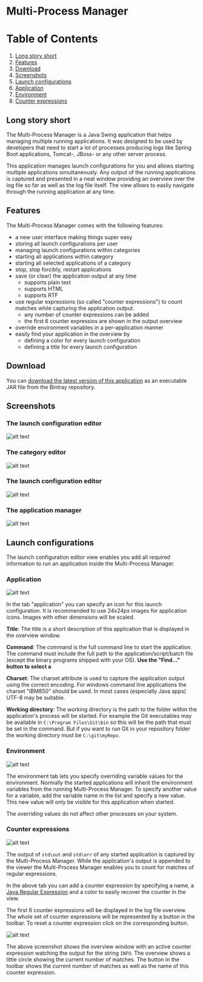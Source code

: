 # Multi-Process Manager

# Table of Contents
1. [Long story short](#long-story-short)
2. [Features](#features)
3. [Download](#download)
4. [Screenshots](#screenshots)
5. [Launch configurations](#launch-configurations)
6. [Application](#application)
7. [Environment](#environment)
8. [Counter expressions](#counter-expressions)


## Long story short

The Multi-Process Manager is a Java Swing application that helps managing multiple running applications. It was designed to be used by developers that need to start a lot of processes producing logs like Spring Boot applications, Tomcat-, JBoss- or any other server process.

This application manages launch configurations for you and allows starting multiple applications simultaneously. Any output of the running applications is captured and presented in a neat window providing an overview over the log file so far as well as the log file itself. The view allows to easliy navigate through the running application at any time.

## Features

The Multi-Process Manager comes with the following features:
* a new user interface making things super easy
* storing all launch configurations per user
* managing launch configurations within categories
* starting all applications within category
* starting all selected applications of a category
* stop, stop forcibly, restart applications
* save (or clear) the application output at any time
	* supports plain text
	* supports HTML
	* supports RTF
* use regular expressions (so called "counter expressions") to count matches while capturing the application output.
	* any number of counter expressions can be added
	* the first 6 counter expressios are shown in the output overview
* override environment variables in a per-application manner
* easily find your application in the overview by
	* defining a color for every launch configuration
	* defining a title for every launch configuration

## Download

You can [download the latest version of this application](https://bintray.com/schuettec/maven/download_file?file_path=com%2Fgithub%2Fschuettec%2Fmultiprocman%2Fmultiprocman%2F1.0.1%2Fmultiprocman-1.0.1-jar-with-dependencies.jar) as an executable JAR file from the Bintray repository.


## Screenshots

### The launch configuration editor

![alt text](etc/screenshots/01.png)

### The category editor

![alt text](etc/screenshots/02.png)

### The launch configuration editor

![alt text](etc/screenshots/03.png)

### The application manager

![alt text](etc/screenshots/04.png)

## Launch configurations

The launch configuration editor view enables you add all required information to run an application inside the Multi-Process Manager.


### Application

![alt text](etc/screenshots/03.png)

In the tab "application" you can specify an icon for this launch configuration. It is recommended to use 24x24px images for application icons. Images with other dimensions will be scaled.

__Title__: The title is a short description of this application that is displayed in the overview window.

__Command__: The command is the full command line to start the application. The command must include the full path to the application/script/batch file (except the binary programs shipped with your OS). __Use the "Find..." button to select a__

__Charset__: The charset attribute is used to capture the application output using the correct encoding. For windows command line applications the charset "IBM850" should be used. In most cases (especially Java apps) UTF-8 may be suitable.

__Working directory__: The working directory is the path to the folder within the application's process will be started. For example the Git executables may be available in `C:\Program Files\Git\bin` so this will be the path that must be set in the command. But if you want to run Git in your repository folder the working directory must be `C:\git\myRepo`.

### Environment

![alt text](etc/screenshots/05.png)

The environment tab lets you specify overriding variable values for the environment. Normally the started applications will inherit the environment variables from the running Multi-Process Manager. To specify another value for a variable, add the variable name in the list and specify a new value. This new value will only be visible for this application when started.

The overriding values do not affect other processes on your system.

### Counter expressions

![alt text](etc/screenshots/06.png)

The output of `std\out` and `std\err` of any started application is captured by the Multi-Process Manager. While the application's output is appended to the viewer the Multi-Process Manager enables you to count for matches of regular expressions.

In the above tab you can add a counter expression by specifying a name, a [Java Regular Expression](https://docs.oracle.com/javase/9/docs/api/java/util/regex/Pattern.html) and a color to easily recover the counter in the view.

The first 6 counter expressions will be displayed in the log file overview. The whole set of counter expressions will be represented by a button in the toolbar. To reset a counter expression click on the corresponding button.

![alt text](etc/screenshots/07.png)

The above screenshot shows the overview window with an active counter expression watching the output for the string `INFO`. The overview shows a little circle showing the current number of matches. The button in the toolbar shows the current number of matches as well as the name of this counter expression.